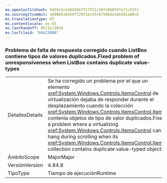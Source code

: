 ```yaml
---
ms.openlocfilehash: 5d59c5c448d2bb7f17f51c50fd468f67a71c93f2
ms.sourcegitcommit: 10986410e59ff29f2ec55c6759bde3eb4d1a00cb
ms.translationtype: HT
ms.contentlocale: es-ES
ms.lasthandoff: 05/31/2019
ms.locfileid: "66423800"
---
```

### <a name="fixed-problem-of-unresponsiveness-when-listbox-contains-duplicate-value-types"></a><span data-ttu-id="b64da-101">Problema de falta de respuesta corregido cuando ListBox contiene tipos de valores duplicados.</span><span class="sxs-lookup"><span data-stu-id="b64da-101">Fixed problem of unresponsiveness when ListBox contains duplicate value-types</span></span>

|   |   |
|---|---|
|<span data-ttu-id="b64da-102">Detalles</span><span class="sxs-lookup"><span data-stu-id="b64da-102">Details</span></span>|<span data-ttu-id="b64da-103">Se ha corregido un problema por el que un elemento <xref:System.Windows.Controls.ItemsControl> de virtualización dejaba de responder durante el desplazamiento cuando la colección <xref:System.Windows.Controls.ItemsControl.Items> contenía objetos de tipo de valor duplicados.</span><span class="sxs-lookup"><span data-stu-id="b64da-103">Fixed a problem where a virtualizing <xref:System.Windows.Controls.ItemsControl> can hang during scrolling when its <xref:System.Windows.Controls.ItemsControl.Items> collection contains duplicate value-typed objects.</span></span>|
|<span data-ttu-id="b64da-104">Ámbito</span><span class="sxs-lookup"><span data-stu-id="b64da-104">Scope</span></span>|<span data-ttu-id="b64da-105">Major</span><span class="sxs-lookup"><span data-stu-id="b64da-105">Major</span></span>|
|<span data-ttu-id="b64da-106">Versión</span><span class="sxs-lookup"><span data-stu-id="b64da-106">Version</span></span>|<span data-ttu-id="b64da-107">4.8</span><span class="sxs-lookup"><span data-stu-id="b64da-107">4.8</span></span>|
|<span data-ttu-id="b64da-108">Tipo</span><span class="sxs-lookup"><span data-stu-id="b64da-108">Type</span></span>|<span data-ttu-id="b64da-109">Tiempo de ejecución</span><span class="sxs-lookup"><span data-stu-id="b64da-109">Runtime</span></span>|
